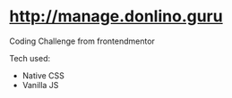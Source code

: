# http://manage.donlino.guru
Coding Challenge from frontendmentor

Tech used: 
- Native CSS
- Vanilla JS
